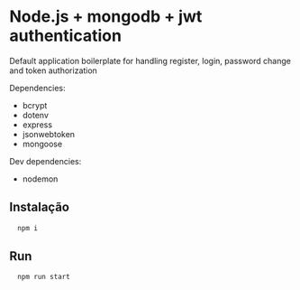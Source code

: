 
# Node.js + mongodb + jwt authentication

Default application boilerplate for handling register, login, password change and token authorization

Dependencies:
- bcrypt
- dotenv
- express
- jsonwebtoken
- mongoose

Dev dependencies:
- nodemon



## Instalação

```bash
  npm i
```


## Run

```bash
  npm run start
    
